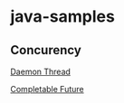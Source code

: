 # java-samples

## Concurency
[Daemon Thread](https://stackoverflow.com/questions/2213340/what-is-a-daemon-thread-in-java)

[Completable Future](https://dzone.com/articles/20-examples-of-using-javas-completablefuture)
